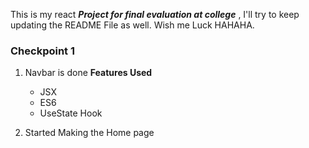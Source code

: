 This is my react <i> <b> Project for final evaluation at college</b> </i>, I'll try to keep updating the README File as well. Wish me Luck HAHAHA.

<h3>Checkpoint 1</h3>
<ol>
<li>
<p>Navbar is done
    <b>Features Used</b>
    <ul>
    <li>JSX</li>
    <li>ES6</li>
    <li>UseState Hook</li>
    </ul>
</p>
</li>
<li>
    Started Making the Home page
</li>
</ol>
